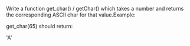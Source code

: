 Write a function get_char() / getChar() which takes a number and returns the corresponding ASCII char for that value.Example:

get_char(65)
should return:

'A'